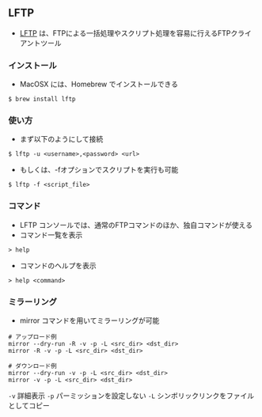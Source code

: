 
## LFTP

- [LFTP](http://lftp.yar.ru) は、FTPによる一括処理やスクリプト処理を容易に行えるFTPクライアントツール


### インストール

- MacOSX には、Homebrew でインストールできる

```
$ brew install lftp
```


### 使い方

- まず以下のようにして接続

```
$ lftp -u <username>,<password> <url>
```

- もしくは、-fオプションでスクリプトを実行も可能

```
$ lftp -f <script_file>
```

### コマンド

- LFTP コンソールでは、通常のFTPコマンドのほか、独自コマンドが使える
- コマンド一覧を表示

```
> help
```

- コマンドのヘルプを表示

```
> help <command>
```

### ミラーリング

- mirror コマンドを用いてミラーリングが可能

```
# アップロード例
mirror --dry-run -R -v -p -L <src_dir> <dst_dir>
mirror -R -v -p -L <src_dir> <dst_dir>

# ダウンロード例
mirror --dry-run -v -p -L <src_dir> <dst_dir>
mirror -v -p -L <src_dir> <dst_dir>
```

`-v` 詳細表示
`-p` パーミッションを設定しない
`-L` シンボリックリンクをファイルとしてコピー

